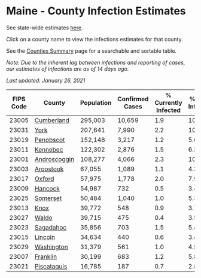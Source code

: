 # Maine - County Infection Estimates

See state-wide estimates [here](/infections/us-me).

Click on a county name to view the infections estimates for that county.

See the [Counties Summary](/infections/summary-counties) page for a searchable and sortable table.

*Note: Due to the inherent lag between infections and reporting of cases, our estimates of infections are as of 14 days ago.*

*Last updated: January 26, 2021*

|   FIPS Code |                       County |   Population |   Confirmed Cases |   % Currently Infected |   % Total Infected |
|-------------|------------------------------|--------------|-------------------|------------------------|--------------------|
|       23005 |     [Cumberland](cumberland) |      295,003 |            10,659 |                    1.9 |               10.8 |
|       23031 |                 [York](york) |      207,641 |             7,990 |                    2.2 |               10.5 |
|       23019 |       [Penobscot](penobscot) |      152,148 |             3,217 |                    1.2 |                5.6 |
|       23011 |         [Kennebec](kennebec) |      122,302 |             2,876 |                    1.5 |                6.3 |
|       23001 | [Androscoggin](androscoggin) |      108,277 |             4,066 |                    2.3 |               10.2 |
|       23003 |       [Aroostook](aroostook) |       67,055 |             1,089 |                    1.1 |                4.3 |
|       23017 |             [Oxford](oxford) |       57,975 |             1,778 |                    2.0 |                7.9 |
|       23009 |           [Hancock](hancock) |       54,987 |               732 |                    0.5 |                3.4 |
|       23025 |         [Somerset](somerset) |       50,484 |             1,040 |                    1.0 |                5.3 |
|       23013 |                 [Knox](knox) |       39,772 |               548 |                    0.9 |                3.7 |
|       23027 |               [Waldo](waldo) |       39,715 |               475 |                    0.4 |                3.5 |
|       23023 |       [Sagadahoc](sagadahoc) |       35,856 |               703 |                    1.5 |                5.4 |
|       23015 |           [Lincoln](lincoln) |       34,634 |               440 |                    0.6 |                3.4 |
|       23029 |     [Washington](washington) |       31,379 |               561 |                    1.0 |                4.5 |
|       23007 |         [Franklin](franklin) |       30,199 |               683 |                    1.2 |                5.8 |
|       23021 |   [Piscataquis](piscataquis) |       16,785 |               187 |                    0.7 |                2.8 |